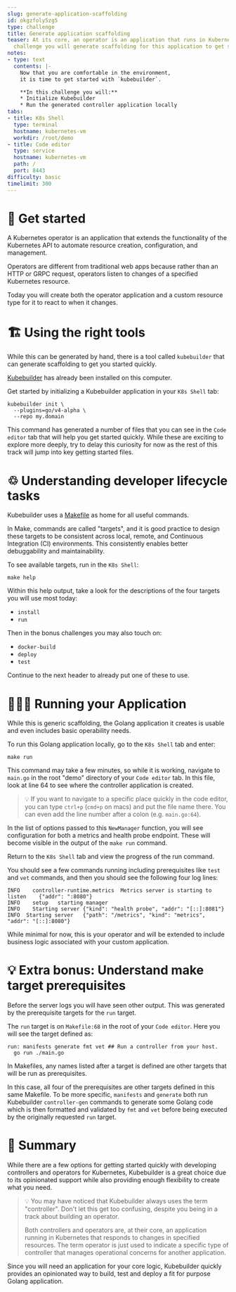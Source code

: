 ```yaml
---
slug: generate-application-scaffolding
id: okgzfoly5zg5
type: challenge
title: Generate application scaffolding
teaser: At its core, an operator is an application that runs in Kubernetes. In this
  challenge you will generate scaffolding for this application to get started quickly.
notes:
- type: text
  contents: |-
    Now that you are comfortable in the environment,
    it is time to get started with `kubebuilder`.

    **In this challenge you will:**
    * Initialize Kubebuilder
    * Run the generated controller application locally
tabs:
- title: K8s Shell
  type: terminal
  hostname: kubernetes-vm
  workdir: /root/demo
- title: Code editor
  type: service
  hostname: kubernetes-vm
  path: /
  port: 8443
difficulty: basic
timelimit: 300
---
```


🚀 Get started
==============

A Kubernetes operator is an application that extends the functionality of the Kubernetes API to automate resource creation, configuration, and management.

Operators are different from traditional web apps because rather than an HTTP or GRPC request, operators listen to changes of a specified Kubernetes resource.

Today you will create both the operator application and a custom resource type for it to react to when it changes.

🏗 Using the right tools
==============

While this can be generated by hand, there is a tool called `kubebuilder` that can generate scaffolding to get you started quickly.

[Kubebuilder](https://github.com/kubernetes-sigs/kubebuilder) has already been installed on this computer.

Get started by initializing a Kubebuilder application in your `K8s Shell` tab:

```
kubebuilder init \
  --plugins=go/v4-alpha \
  --repo my.domain
```

This command has generated a number of files that you can see in the `Code editor` tab that will help you get started quickly. While these are exciting to explore more deeply, try to delay this curiosity for now as the rest of this track will jump into key getting started files.

♲ Understanding developer lifecycle tasks
==============

Kubebuilder uses a [Makefile](https://www.gnu.org/software/make/manual/html_node/Introduction.html) as home for all useful commands.

In Make, commands are called "targets", and it is good practice to design these targets to be consistent across local, remote, and Continuous Integration (CI) environments. This consistently enables better debuggability and maintainability.

To see available targets, run in the `K8s Shell`:

```
make help
```

Within this help output, take a look for the descriptions of the four targets you will use most today:
* `install`
* `run`

Then in the bonus challenges you may also touch on:
* `docker-build`
* `deploy`
* `test`

Continue to the next header to already put one of these to use.


👩🏾‍💻 Running your Application
==============

While this is generic scaffolding, the Golang application it creates is usable and even includes basic operability needs.

To run this Golang application locally, go to the `K8s Shell` tab and enter:

```
make run
```

This command may take a few minutes, so while it is working, navigate to `main.go` in the root "demo" directory of your `Code editor` tab. In this file, look at line 64 to see where the controller application is created.

> 💡 If you want to navigate to a specific place quickly in the code editor, you can type `ctrl+p` (`cmd+p` on macs) and put the file name there. You can even add the line number after a colon (e.g. `main.go:64`).

In the list of options passed to this `NewManager` function, you will see configuration for both a metrics and health probe endpoint. These will become visible in the output of the `make run` command.

Return to the `K8s Shell` tab and view the progress of the run command.

You should see a few commands running including prerequisites like `test` and `vet` commands, and then you should see the following four log lines:

```
INFO	controller-runtime.metrics	Metrics server is starting to listen	{"addr": ":8080"}
INFO	setup	starting manager
INFO	Starting server	{"kind": "health probe", "addr": "[::]:8081"}
INFO  Starting server	{"path": "/metrics", "kind": "metrics", "addr": "[::]:8080"}
```

While minimal for now, this is your operator and will be extended to include business logic associated with your custom application.


💡 Extra bonus: Understand make target prerequisites
==============

Before the server logs you will have seen other output. This was generated by the prerequisite targets for the `run` target.

The `run` target is on `Makefile:68` in the root of your `Code editor`. Here you will see the target defined as:

```
run: manifests generate fmt vet ## Run a controller from your host.
  go run ./main.go
```

In Makefiles, any names listed after a target is defined are other targets that will be run as prerequisites.

In this case, all four of the prerequisites are other targets defined in this same Makefile. To be more specific, `manifests` and `generate` both run Kubebuilder `controller-gen` commands to generate some Golang code which is then formatted and validated by `fmt` and `vet` before being executed by the originally requested `run` target.


📕 Summary
==============

While there are a few options for getting started quickly with developing controllers and operators for Kubernetes, Kubebuilder is a great choice due to its opinionated support while also providing enough flexibility to create what you need.

> 💡 You may have noticed that Kubebuilder always uses the term "controller". Don't let this get too confusing, despite you being in a track about building an operator.
>
> Both controllers and operators are, at their core, an application running in Kubernetes that responds to changes in specified resources. The term operator is just used to indicate a specific type of controller that manages operational concerns for another application.

Since you will need an application for your core logic, Kubebuilder quickly provides an opinionated way to build, test and deploy a fit for purpose Golang application.
